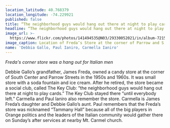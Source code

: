 ```yaml
---
location_latitude: 40.768379
location_longitude: -74.229921
published: false
title: “The neighborhood guys would hang out there at night to play cards”
headline: “The neighborhood guys would hang out there at night to play cards”
image_url: >-
  https://www.flickr.com/photos/141494535@N03/29330052021/in/album-72157673225101106/
image_caption: Location of Freda’s Store at the corner of Parrow and S. Center Street
name: 'Debbia Gallo, Paul Ianiro, Carmella Ianiro'
---
```

_Freda's corner store was a hang out for Italian men_

Debbie Gallo’s grandfather, James Freda, owned a candy store at the corner of South Center and Parrow Streets in the 1950s and 1960s. It was small store with a soda fountain and ice cream. After he retired, the store became a social club, called The Key Club: “the neighborhood guys would hang out there at night to play cards.” The Key Club stayed there “until everybody left.” Carmella and Paul Ianiro also remember the store. Carmella is James Freda’s daughter and Debbie Gallo’s aunt. Paul remembers that the Freda’s store was nicknamed “Tammany Hall” because all of the big players in Orange politics and the leaders of the Italian community would gather there on Sunday’s after services at nearby Mt. Carmel church.
